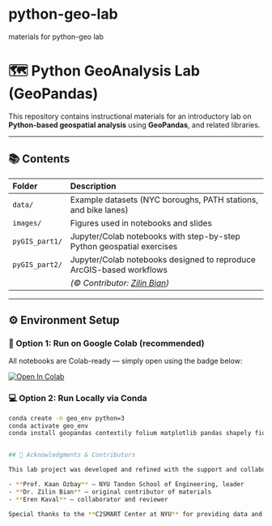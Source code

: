 # python-geo-lab
materials for  python-geo lab

# 🗺️ Python GeoAnalysis Lab (GeoPandas)

This repository contains instructional materials for an introductory lab on **Python-based geospatial analysis** using **GeoPandas**, and related libraries.  


---

## 📚 Contents

| Folder | Description |
|:--|:--|
| `data/` | Example datasets (NYC boroughs, PATH stations, and bike lanes) |
| `images/` | Figures used in notebooks and slides |
| `pyGIS_part1/` | Jupyter/Colab notebooks with step-by-step Python geospatial exercises |
| `pyGIS_part2/` | Jupyter/Colab notebooks designed to reproduce ArcGIS-based workflows |
|  | *(© Contributor: [Zilin Bian](https://zilinbian56.github.io/))* |

---

## ⚙️ Environment Setup

### 🧩 Option 1: Run on Google Colab (recommended)
All notebooks are Colab-ready — simply open using the badge below:

[![Open In Colab](https://colab.research.google.com/assets/colab-badge.svg)](https://colab.research.google.com/github/Zoey4222/python-geo-lab)

### 💻 Option 2: Run Locally via Conda

```bash
conda create -n geo_env python=3
conda activate geo_env
conda install geopandas contextily folium matplotlib pandas shapely fiona


## 🙏 Acknowledgments & Contributors

This lab project was developed and refined with the support and collaboration of:

- **Prof. Kaan Ozbay** — NYU Tandon School of Engineering, leader 
- **Dr. Zilin Bian** — original contributor of materials  
- **Eren Kaval** — collaborator and reviewer  

Special thanks to the **C2SMART Center at NYU** for providing data and resources supporting Python-based GIS education.

